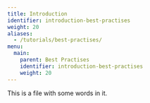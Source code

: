 ```yaml
---
title: Introduction
identifier: introduction-best-practises
weight: 20
aliases:
  - /tutorials/best-practises/
menu:
  main:
    parent: Best Practises
    identifier: introduction-best-practises
    weight: 20
---
```


This is a file with some words in it.
